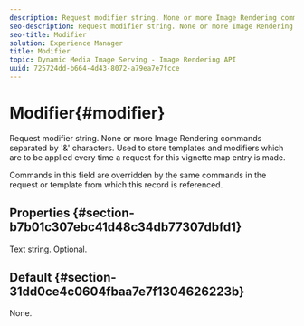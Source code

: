 ```yaml
---
description: Request modifier string. None or more Image Rendering commands separated by '&' characters. Used to store templates and modifiers which are to be applied every time a request for this vignette map entry is made.
seo-description: Request modifier string. None or more Image Rendering commands separated by '&' characters. Used to store templates and modifiers which are to be applied every time a request for this vignette map entry is made.
seo-title: Modifier
solution: Experience Manager
title: Modifier
topic: Dynamic Media Image Serving - Image Rendering API
uuid: 725724dd-b664-4d43-8072-a79ea7e7fcce
---
```


# Modifier{#modifier}

Request modifier string. None or more Image Rendering commands separated by '&' characters. Used to store templates and modifiers which are to be applied every time a request for this vignette map entry is made.

Commands in this field are overridden by the same commands in the request or template from which this record is referenced.

## Properties {#section-b7b01c307ebc41d48c34db77307dbfd1}

Text string. Optional.

## Default {#section-31dd0ce4c0604fbaa7e7f1304626223b}

None. 
